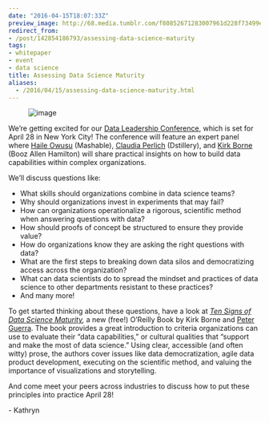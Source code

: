```yaml
---
date: "2016-04-15T18:07:33Z"
preview_image: http://68.media.tumblr.com/f80852671283007961d228f73499ecc3/tumblr_inline_o5ornqRft01ta78fg_540.png
redirect_from:
- /post/142854186793/assessing-data-science-maturity
tags:
- whitepaper
- event
- data science
title: Assessing Data Science Maturity
aliases:
  - /2016/04/15/assessing-data-science-maturity.html
---
```


<figure data-orig-width="908" data-orig-height="512" class="tmblr-full"><img src="http://68.media.tumblr.com/f80852671283007961d228f73499ecc3/tumblr_inline_o5ornqRft01ta78fg_540.png" alt="image" data-orig-width="908" data-orig-height="512"/></figure><p>We’re getting excited for our <a href="https://www.eventbrite.com/e/ffl-data-leadership-conference-tickets-22590364388">Data Leadership Conference</a>, which is set for April 28 in New York City! The conference will feature an expert panel where <a href="https://twitter.com/hailekofi">Haile Owusu</a> (Mashable), <a href="https://twitter.com/claudia_perlich">Claudia Perlich</a> (Dstillery), and <a href="https://twitter.com/KirkDBorne">Kirk Borne</a> (Booz Allen Hamilton) will share practical insights on how to build data capabilities within complex organizations. </p><p>We’ll discuss questions like: </p><ul><li>What skills should organizations combine in data science teams?<br/></li><li>Why should organizations invest in experiments that may fail?</li><li>How can organizations operationalize a rigorous, scientific method when answering questions with data?</li><li>How should proofs of concept be structured to ensure they provide value?</li><li>How do organizations know they are asking the right questions with data?</li><li>What are the first steps to breaking down data silos and democratizing access across the organization?</li><li>What can data scientists do to spread the mindset and practices of data science to other departments resistant to these practices?</li><li>And many more!</li></ul><p>To get started thinking about these questions, have a look at <i><a href="http://search.oreilly.com/?q=ten+signs+of+data+science+maturity&amp;x=0&amp;y=0">Ten Signs of Data Science Maturity</a>, </i>a new (free!) O’Reilly Book by Kirk Borne and <a href="https://twitter.com/petrguerra">Peter Guerra</a>. The book provides a great introduction to criteria organizations can use to evaluate their “data capabilities,” or cultural qualities that “support and make the most of data science.” Using clear, accessible (and often witty) prose, the authors cover issues like data democratization, agile data product development, executing on the scientific method, and valuing the importance of visualizations and storytelling. </p><p>And come meet your peers across industries to discuss how to put these principles into practice April 28!</p><p>- Kathryn</p>
